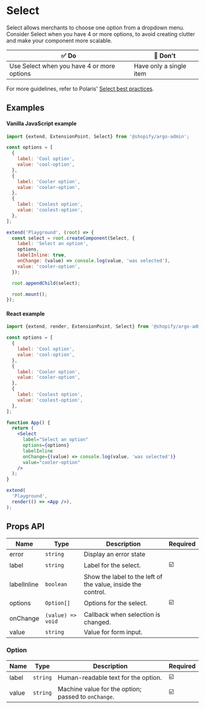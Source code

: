 # Select

Select allows merchants to choose one option from a dropdown menu. Consider Select when you have 4 or more options, to avoid creating clutter and make your component more scalable.

| ✅ Do                                      | 🛑 Don't                |
| ------------------------------------------ | ----------------------- |
| Use Select when you have 4 or more options | Have only a single item |

For more guidelines, refer to Polaris' [Select best practices](https://polaris.shopify.com/components/forms/select#section-best-practices).

## Examples

#### Vanilla JavaScript example

```js
import {extend, ExtensionPoint, Select} from '@shopify/argo-admin';

const options = [
  {
    label: 'Cool option',
    value: 'cool-option',
  },
  {
    label: 'Cooler option',
    value: 'cooler-option',
  },
  {
    label: 'Coolest option',
    value: 'coolest-option',
  },
];

extend('Playground', (root) => {
  const select = root.createComponent(Select, {
    label: 'Select an option',
    options,
    labelInline: true,
    onChange: (value) => console.log(value, 'was selected'),
    value: 'cooler-option',
  });

  root.appendChild(select);

  root.mount();
});
```

#### React example

```jsx
import {extend, render, ExtensionPoint, Select} from '@shopify/argo-admin-react';

const options = [
  {
    label: 'Cool option',
    value: 'cool-option',
  },
  {
    label: 'Cooler option',
    value: 'cooler-option',
  },
  {
    label: 'Coolest option',
    value: 'coolest-option',
  },
];

function App() {
  return (
    <Select
      label="Select an option"
      options={options}
      labelInline
      onChange={(value) => console.log(value, 'was selected')}
      value="cooler-option"
    />
  );
}

extend(
  'Playground',
  render(() => <App />),
);
```

## Props API

| Name        | Type              | Description                                                  | Required |
| ----------- | ----------------- | ------------------------------------------------------------ | -------- |
| error       | `string`          | Display an error state                                       |          |
| label       | `string`          | Label for the select.                                        | ☑️       |
| labelInline | `boolean`         | Show the label to the left of the value, inside the control. |          |
| options     | `Option[]`        | Options for the select.                                      | ☑️       |
| onChange    | `(value) => void` | Callback when selection is changed.                          |          |
| value       | `string`          | Value for form input.                                        |          |

### Option

| Name  | Type     | Description                                         | Required |
| ----- | -------- | --------------------------------------------------- | -------- |
| label | `string` | Human-readable text for the option.                 | ☑️       |
| value | `string` | Machine value for the option; passed to `onChange`. | ☑️       |

